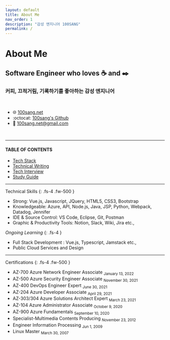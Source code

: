 ```yaml
---
layout: default
title: About Me
nav_order: 1
description: "감성 엔지니어 100SANG"
permalink: /
---
```


# About Me

## Software Engineer who loves :coffee: and :black_nib:
### 커피, 끄적거림, 기록하기를 좋아하는 감성 엔지니어

<br />

- :globe_with_meridians: [100sang.net](https://100sang.net)
- :octocat: [100sang's Github](https://github.com/100sang)
- :email: 100sang.net@gmail.com

<br />

---

#### TABLE OF CONTENTS

* [Tech Stack](/tech-stack)
* [Technical Writing](/technical-writing)
* [Tech Interview](/tech-interview)
* [Study Guide](/study-guide)

---

Technical Skills
{: .fs-4 .fw-500 }

- Strong: Vue.js, Javascript, JQuery, HTML5, CSS3, Bootstrap
- Knowledgeable: Azure, API, Node.js, Java, JSP, Python, Webpack, Datadog, Jennifer
- IDE & Source Control: VS Code, Eclipse, Git, Postman
- Graphic & Productivity Tools: Notion, Slack, Wiki, Jira etc.,

_Ongoing Learning_ 
{: .fs-4 }

- Full Stack Development : Vue.js, Typescript, Jamstack etc.,
- Public Cloud Services and Design

---

Certifications
{: .fs-4 .fw-500 }

- AZ-700 Azure Network Engineer Associate <sub>January 13, 2022</sub>
- AZ-500 Azure Security Engineer Associate <sub>November 30, 2021</sub>
- AZ-400 DevOps Engineer Expert	<sub>June 30, 2021</sub>
- AZ-204 Azure Developer Associate	<sub>April 29, 2021</sub>
- AZ-303/304 Azure Solutions Architect Expert <sub>March 23, 2021</sub>
- AZ-104 Azure Administrator Associate	<sub>October 9, 2020</sub>
- AZ-900 Azure Fundamentals	<sub>September 10, 2020</sub>
- Specialist-Multimedia Contents Producing 	<sub>November 23, 2012</sub>
- Engineer Information Processing <sub>Jun 1, 2009</sub>
- Linux Master <sub>March 30, 2007</sub>

